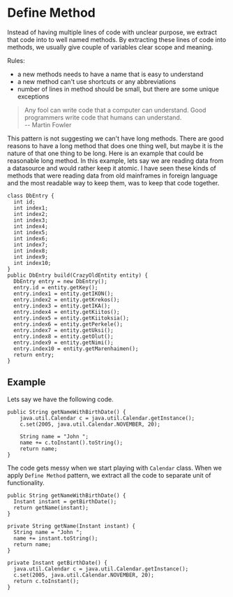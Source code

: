 # Define Method

Instead of having multiple lines of code with unclear purpose, we extract that code into to well named methods. By extracting these lines of code into methods, we usually give couple of variables clear scope and meaning.

Rules:

* a new methods needs to have a name that is easy to understand
* a new method can't use shortcuts or any abbreviations
* number of lines in method should be small, but there are some unique exceptions

> Any fool can write code that a computer can understand. Good programmers write code that humans can understand.  
> -- Martin Fowler

This pattern is not suggesting we can't have long methods. There are good reasons to have a long method that does one thing well, but maybe it is the nature of that one thing to be long. Here is an example that could be reasonable long method. In this example, lets say we are reading data from a datasource and would rather keep it atomic. I have seen these kinds of methods that were reading data from old mainframes in foreign language and the most readable way to keep them, was to keep that code together.

```
class DbEntry {
  int id;
  int index1;
  int index2;
  int index3;
  int index4;
  int index5;
  int index6;
  int index7;
  int index8;
  int index9;
  int index10;
}
public DbEntry build(CrazyOldEntity entity) {
  DbEntry entry = new DbEntry();
  entry.id = entity.getKey();
  entry.index1 = entity.getIKON();
  entry.index2 = entity.getKrekos();
  entry.index3 = entity.getIKA();
  entry.index4 = entity.getKiitos();
  entry.index5 = entity.getKiitoksia();
  entry.index6 = entity.getPerkele();
  entry.index7 = entity.getUksi();
  entry.index8 = entity.getOlut();
  entry.index9 = entity.getNimi();
  entry.index10 = entity.getMarenhaimen();
  return entry;
}
```

## Example

Lets say we have the following code.

```
public String getNameWithBirthDate() {
    java.util.Calendar c = java.util.Calendar.getInstance();
    c.set(2005, java.util.Calendar.NOVEMBER, 20);

    String name = "John ";
    name += c.toInstant().toString();
    return name;
}
```

The code gets messy when we start playing with `Calendar` class. When we apply `Define Method` pattern, we extract all the code to separate unit of functionality.

```
public String getNameWithBirthDate() {
  Instant instant = getBirthDate();
  return getName(instant);
}

private String getName(Instant instant) {
  String name = "John ";
  name += instant.toString();
  return name;
}

private Instant getBirthDate() {
  java.util.Calendar c = java.util.Calendar.getInstance();
  c.set(2005, java.util.Calendar.NOVEMBER, 20);
  return c.toInstant();
}
```



